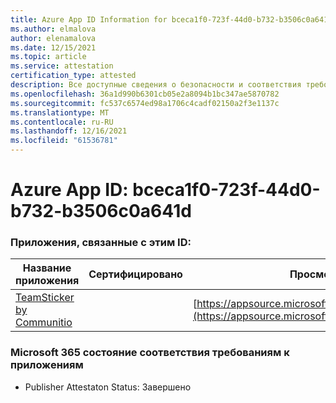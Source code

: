 ```yaml
---
title: Azure App ID Information for bceca1f0-723f-44d0-b732-b3506c0a641d
ms.author: elmalova
author: elenamalova
ms.date: 12/15/2021
ms.topic: article
ms.service: attestation
certification_type: attested
description: Все доступные сведения о безопасности и соответствия требованиям для bceca1f0-723f-44d0-b732-b3506c0a641d.
ms.openlocfilehash: 36a1d990b6301cb05e2a8094b1bc347ae5870782
ms.sourcegitcommit: fc537c6574ed98a1706c4cadf02150a2f3e1137c
ms.translationtype: MT
ms.contentlocale: ru-RU
ms.lasthandoff: 12/16/2021
ms.locfileid: "61536781"
---
```

# <a name="azure-app-id-bceca1f0-723f-44d0-b732-b3506c0a641d"></a>Azure App ID: bceca1f0-723f-44d0-b732-b3506c0a641d


### <a name="apps-associated-with-this-id"></a>Приложения, связанные с этим ID:
| **Название приложения** | **Сертифицировано** | **Просмотр в AppSource** |
|--------------|---------------|-----------------------|
| [TeamSticker by Communitio](https://docs.microsoft.com/microsoft-365-app-certification/forward/WA200000894) |  | [https://appsource.microsoft.com/product/office/WA200000894](https://appsource.microsoft.com/product/office/WA200000894) |

### <a name="microsoft-365-app-compliance-status"></a>Microsoft 365 состояние соответствия требованиям к приложениям
- Publisher Attestaton Status: Завершено
